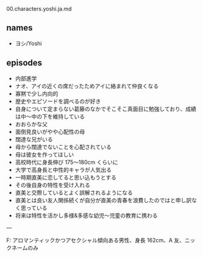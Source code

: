 00.characters.yoshi.ja.md

## names

- ヨシ/Yoshi

## episodes

- 内部進学
- ナオ、アイの近くの席だったためアイに絡まれて仲良くなる
- 寡黙で少し内向的
- 歴史やエピソードを調べるのが好き
- 自身について定まらない葛藤のなかでそこそこ真面目に勉強しており、成績は中〜中の下を維持している
- おおらかな父
- 面倒見良いがやや心配性の母
- 闊達な兄がいる
- 母から闊達でないことを心配されている
- 母は彼女を作ってほしい
- 高校時代に身長伸び 175〜180cm くらいに
- 大学で高身長と中性的キャラが人気出る
- 一時期直美に恋してると思い込もうとする
- その後自身の特性を受け入れる
- 直美と交際しているとよく誤解されるようになる
- 直美とは良い友人関係続くが自分が直美の青春を浪費したのではと申し訳なく思っている
- 将来は特性を活かし多様&多感な幼児〜児童の教育に携わる

—

F: アロマンティックかつアセクシャル傾向ある男性、身長 162cm、A 友、ニックネームのみ
